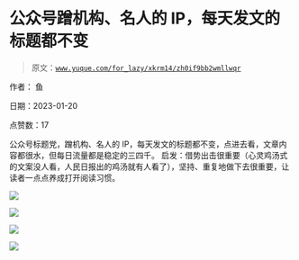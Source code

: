 # 公众号蹭机构、名人的 IP，每天发文的标题都不变

> 原文：[`www.yuque.com/for_lazy/xkrm14/zh0if9bb2wmllwqr`](https://www.yuque.com/for_lazy/xkrm14/zh0if9bb2wmllwqr)

作者： 鱼 

日期：2023-01-20 

点赞数：17 

公众号标题党，蹭机构、名人的 IP，每天发文的标题都不变，点进去看，文章内容都很水，但每日流量都是稳定的三四千。 启发：借势出击很重要（心灵鸡汤式的文案没人看，人民日报出的鸡汤就有人看了），坚持、重复地做下去很重要，让读者一点点养成打开阅读习惯。 

![](img/1745960ac4d59bf3a0442a453944917d.png) 

![](img/f16b3d3fb172a81380e91ae7689f4d31.png) 

![](img/e6a65dd9ad41c0bf8c32d46150d9596c.png) 

![](img/d76722ccb6d32bf080bdade91602cdc6.png) 

